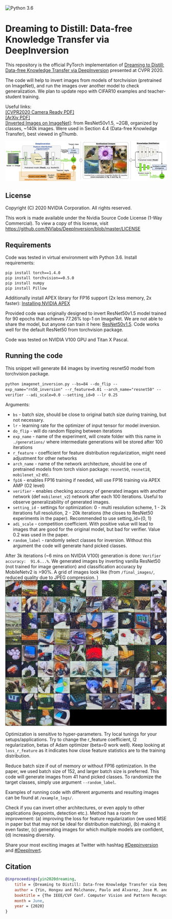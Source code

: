 ![Python 3.6](https://img.shields.io/badge/python-3.6-green.svg)
# Dreaming to Distill: Data-free Knowledge Transfer via DeepInversion

This repository is the official PyTorch implementation of [Dreaming to Distill: Data-free Knowledge Transfer via DeepInversion](https://arxiv.org/abs/1912.08795) presented at CVPR 2020.

The code will help to invert images from models of torchvision (pretrained on ImageNet), and run the images over another model to check generalization. We plan to update repo with CIFAR10 examples and teacher-student training.

Useful links: <br>
[[CVPR2020 Camera Ready PDF]](https://drive.google.com/file/d/1jg4o458y70aCqUPRklMEy6dOGlZ0qMde/view?usp=sharing) <br>
[[ArXiv PDF]](https://arxiv.org/pdf/1912.08795.pdf)<br>
[[Inverted Images on ImageNet]](https://drive.google.com/open?id=1AXCW6_E_Qtr5qyb9jygGaLub13gQo10c): from ResNet50v1.5, ~2GB, organized by classes, ~140k images. Were used in Section 4.4 (Data-free Knowledge Transfer), best viewed in gThumb.

![Teaser](example_logs/teaser.png "Teaser")

## License

Copyright (C) 2020 NVIDIA Corporation. All rights reserved.

This work is made available under the Nvidia Source Code License (1-Way Commercial). To view a copy of this license, visit https://github.com/NVlabs/DeepInversion/blob/master/LICENSE


## Requirements

Code was tested in virtual environment with Python 3.6. Install requirements:

```setup
pip install torch==1.4.0
pip install torchvision==0.5.0
pip install numpy
pip install Pillow
```

Additionally install APEX library for FP16 support (2x less memory, 2x faster): [Installing NVIDIA APEX](https://github.com/NVIDIA/apex#quick-start)

Provided code was originally designed to invert ResNet50v1.5 model trained for 90 epochs that achieves 77.26% top-1 on ImageNet. We are not able to share the model, but anyone can train it here: [ResNet50v1.5](https://github.com/NVIDIA/DeepLearningExamples/tree/master/PyTorch/Classification/ConvNets/resnet50v1.5).
Code works well for the default ResNet50 from torchvision package.

Code was tested on NVIDIA V100 GPU and Titan X Pascal.

## Running the code

This snippet will generate 84 images by inverting resnet50 model from torchvision package.

`python imagenet_inversion.py --bs=84 --do_flip --exp_name="rn50_inversion" --r_feature=0.01 --arch_name="resnet50" --verifier --adi_scale=0.0 --setting_id=0 --lr 0.25`

Arguments:

- `bs` - batch size, should be close to original batch size during training, but not necessary.
- `lr` - learning rate for the optimizer of input tensor for model inversion.
- `do_flip` - will do random flipping between iterations
- `exp_name` - name of the experiment, will create folder with this name in `./generations/` where intermediate generations will be stored after 100 iterations
- `r_feature` - coefficient for feature distribution regularization, might need adjustment for other networks
- `arch_name` - name of the network architecture, should be one of pretrained models from torch vision package: `resnet50`, `resnet18`, `mobilenet_v2` etc.
- `fp16` - enables FP16 training if needed, will use FP16 training via APEX AMP (O2 level)
- `verifier` - enables checking accuracy of generated images with another network (def `mobilenet_v2`) network after each 100 iterations.
Useful to observe generalizability of generated images.
- `setting_id` - settings for optimization: 0 - multi resolution scheme, 1 - 2k iterations full resolution, 2 - 20k iterations (the closes to ResNet50 experiments in the paper). Recommended to use setting_id={0, 1}
- `adi_scale` - competition coefficient. With positive value will lead to images that are good for the original model, but bad for verifier. Value 0.2 was used in the paper.
- `random_label` - randomly select classes for inversion. Without this argument the code will generate hand picked classes.

After 3k iterations (~6 mins on NVIDIA V100) generation is done: `Verifier accuracy:  91.6...%`. We generated images by inverting vanilla ResNet50 (not trained for image generation) and classification accuracy by MobileNetv2 is >90%. A grid of images look like (from `/final_images/`, reduced quality due to JPEG compression. )
![Generated grid of images](example_logs/fp32_set0_rn50_first_bn_scaled.jpg "ResNet50 Inverted images")

Optimization is sensitive to hyper-parameters. Try local tunings for your setups/applications. Try to change the r_feature coefficient, l2 regularization, betas of Adam optimizer (beta=0 work well). Keep looking at `loss_r_feature` as it indicates how close feature statistics are to the training distribution.

Reduce batch size if out of memory or without FP16 optimization. In the paper, we used batch size of 152, and larger batch size is preferred. This code will generate images from 41 hand picked classes. To randomize the target classes, simply use argument `--random_label`.

Examples of running code with different arguments and resulting images can be found at `/example_logs/`.

Check if you can invert other architectures, or even apply to other applications (keypoints, detection etc.).
Method has a room for improvement:
(a) improving the loss for feature regularization (we used MSE in paper but that may not be ideal for distribution matching),
(b) making it even faster,
(c) generating images for which multiple models are confident,
(d) increasing diversity.

Share your most exciting images at Twitter with hashtag [#Deepinversion](https://twitter.com/hashtag/deepinversion?src=hash) and [#DeepInvert](https://twitter.com/hashtag/DeepInvert?src=hashtag_click).  

## Citation

```bibtex
@inproceedings{yin2020dreaming,
	title = {Dreaming to Distill: Data-free Knowledge Transfer via DeepInversion},
	author = {Yin, Hongxu and Molchanov, Pavlo and Alvarez, Jose M. and Li, Zhizhong and Mallya, Arun and Hoiem, Derek and Jha, Niraj K and Kautz, Jan},
	booktitle = {The IEEE/CVF Conf. Computer Vision and Pattern Recognition (CVPR)},
	month = June,
	year = {2020}
}
```

